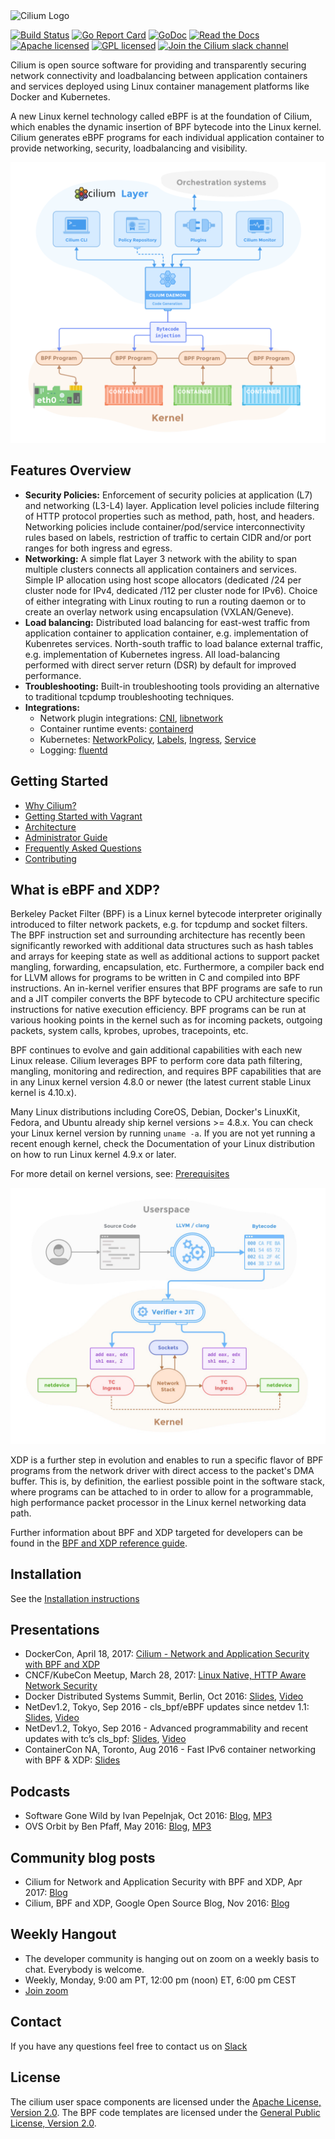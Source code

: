 <img src="https://cdn.rawgit.com/cilium/cilium/master/Documentation/images/logo.svg" alt="Cilium Logo" width="350" />

[![Build Status](https://jenkins.cilium.io/job/cilium/job/cilium/job/master/badge/icon)](https://jenkins.cilium.io/job/cilium/job/cilium/job/master/)
[![Go Report Card](https://goreportcard.com/badge/github.com/cilium/cilium)](https://goreportcard.com/report/github.com/cilium/cilium)
[![GoDoc](https://godoc.org/github.com/cilium/cilium?status.svg)](https://godoc.org/github.com/cilium/cilium)
[![Read the Docs](https://readthedocs.org/projects/docs/badge/?version=latest)](http://cilium.readthedocs.io/en/latest/)
[![Apache licensed](https://img.shields.io/badge/license-Apache-blue.svg)](https://github.com/cilium/cilium/blob/master/LICENSE)
[![GPL licensed](https://img.shields.io/badge/license-GPL-blue.svg)](https://github.com/cilium/cilium/blob/master/bpf/COPYING)
[![Join the Cilium slack channel](https://cilium.herokuapp.com/badge.svg)](https://cilium.herokuapp.com/)

Cilium is open source software for providing and transparently securing network
connectivity and loadbalancing between application containers and services
deployed using Linux container management platforms like Docker and Kubernetes.

A new Linux kernel technology called eBPF is at the foundation of Cilium, which
enables the dynamic insertion of BPF bytecode into the Linux kernel. Cilium
generates eBPF programs for each individual application container to provide
networking, security, loadbalancing and visibility.

<p align="center">
   <img src="Documentation/images/cilium-arch.png" />
</p>

## Features Overview

 * **Security Policies:** Enforcement of security policies at application (L7)
   and networking (L3-L4) layer. Application level policies include filtering
   of HTTP protocol properties such as method, path, host, and headers.
   Networking policies include container/pod/service interconnectivity rules
   based on labels, restriction of traffic to certain CIDR and/or port ranges
   for both ingress and egress.
 * **Networking:** A simple flat Layer 3 network with the ability to span
   multiple clusters connects all application containers and services. Simple
   IP allocation using host scope allocators (dedicated /24 per cluster node
   for IPv4, dedicated /112 per cluster node for IPv6). Choice of either
   integrating with Linux routing to run a routing daemon or to create an
   overlay network using encapsulation (VXLAN/Geneve).
 * **Load balancing:** Distributed load balancing for east-west traffic from
   application container to application container, e.g. implementation of
   Kubenretes services. North-south traffic to load balance external traffic,
   e.g. implementation of Kubernetes ingress. All load-balancing performed
   with direct server return (DSR) by default for improved performance.
 * **Troubleshooting:** Built-in troubleshooting tools providing an alternative
   to traditional tcpdump troubleshooting techniques.
 * **Integrations:**
    * Network plugin integrations: [CNI][cni], [libnetwork][libnetwork]
    * Container runtime events: [containerd][containerd]
    * Kubernetes: [NetworkPolicy][k8s_netpolicy], [Labels][k8s_labels], [Ingress][k8s_ingress], [Service][k8s_service]
    * Logging: [fluentd][fluentd]

## Getting Started

 * [Why Cilium?](http://docs.cilium.io/en/latest/intro/#why-cilium)
 * [Getting Started with Vagrant](http://docs.cilium.io/en/latest/gettingstarted/)
 * [Architecture](http://docs.cilium.io/en/latest/architecture/)
 * [Administrator Guide](http://docs.cilium.io/en/latest/admin/)
 * [Frequently Asked Questions](https://github.com/cilium/cilium/issues?utf8=%E2%9C%93&q=is%3Aissue%20label%3Aquestion%20)
 * [Contributing](http://docs.cilium.io/en/latest/contributing)

## What is eBPF and XDP?

Berkeley Packet Filter (BPF) is a Linux kernel bytecode interpreter originally
introduced to filter network packets, e.g. for tcpdump and socket filters. The
BPF instruction set and surrounding architecture has recently been
significantly reworked with additional data structures such as hash tables and
arrays for keeping state as well as additional actions to support packet
mangling, forwarding, encapsulation, etc. Furthermore, a compiler back end for
LLVM allows for programs to be written in C and compiled into BPF instructions.
An in-kernel verifier ensures that BPF programs are safe to run and a JIT
compiler converts the BPF bytecode to CPU architecture specific instructions
for native execution efficiency. BPF programs can be run at various hooking
points in the kernel such as for incoming packets, outgoing packets, system
calls, kprobes, uprobes, tracepoints, etc.

BPF continues to evolve and gain additional capabilities with each new Linux
release. Cilium leverages BPF to perform core data path filtering, mangling,
monitoring and redirection, and requires BPF capabilities that are in any Linux
kernel version 4.8.0 or newer (the latest current stable Linux kernel is
4.10.x).

Many Linux distributions including CoreOS, Debian, Docker's LinuxKit, Fedora,
and Ubuntu already ship kernel versions >= 4.8.x. You can check your Linux
kernel version by running ``uname -a``. If you are not yet running a recent
enough kernel, check the Documentation of your Linux distribution on how to run
Linux kernel 4.9.x or later.

For more detail on kernel versions, see: [Prerequisites][prerequisites]

<p align="center">
   <img src="Documentation/images/bpf-overview.png" width="508" />
</p>

XDP is a further step in evolution and enables to run a specific flavor of BPF
programs from the network driver with direct access to the packet's DMA buffer.
This is, by definition, the earliest possible point in the software stack,
where programs can be attached to in order to allow for a programmable, high
performance packet processor in the Linux kernel networking data path.

Further information about BPF and XDP targeted for developers can be found in
the [BPF and XDP reference guide](http://docs.cilium.io/en/latest/bpf).

## Installation

See the [Installation instructions][installation]

## Presentations

 * DockerCon, April 18, 2017: [Cilium - Network and Application Security with BPF and XDP](https://www.slideshare.net/ThomasGraf5/dockercon-2017-cilium-network-and-application-security-with-bpf-and-xdp)
 * CNCF/KubeCon Meetup, March 28, 2017: [Linux Native, HTTP Aware Network Security](https://www.slideshare.net/ThomasGraf5/linux-native-http-aware-network-security)
 * Docker Distributed Systems Summit, Berlin, Oct 2016: [Slides](http://www.slideshare.net/Docker/cilium-bpf-xdp-for-containers-66969823), [Video](https://www.youtube.com/watch?v=TnJF7ht3ZYc&list=PLkA60AVN3hh8oPas3cq2VA9xB7WazcIgs&index=7)
 * NetDev1.2, Tokyo, Sep 2016 - cls_bpf/eBPF updates since netdev 1.1: [Slides](http://borkmann.ch/talks/2016_tcws.pdf), [Video](https://youtu.be/gwzaKXWIelc?t=12m55s)
 * NetDev1.2, Tokyo, Sep 2016 - Advanced programmability and recent updates with tc’s cls_bpf: [Slides](http://borkmann.ch/talks/2016_netdev2.pdf), [Video](https://www.youtube.com/watch?v=GwT9hRiqdUo)
 * ContainerCon NA, Toronto, Aug 2016 - Fast IPv6 container networking with BPF & XDP: [Slides](http://www.slideshare.net/ThomasGraf5/cilium-fast-ipv6-container-networking-with-bpf-and-xdp)

## Podcasts

 * Software Gone Wild by Ivan Pepelnjak, Oct 2016: [Blog](http://blog.ipspace.net/2016/10/fast-linux-packet-forwarding-with.html), [MP3](http://media.blubrry.com/ipspace/stream.ipspace.net/nuggets/podcast/Show_64-Cilium_with_Thomas_Graf.mp3)
 * OVS Orbit by Ben Pfaff, May 2016: [Blog](https://ovsorbit.benpfaff.org/#e4), [MP3](https://ovsorbit.benpfaff.org/episode-4.mp3)

## Community blog posts

 * Cilium for Network and Application Security with BPF and XDP, Apr 2017:
   [Blog](http://blog.scottlowe.org//2017/04/18/black-belt-cilium/)
 * Cilium, BPF and XDP, Google Open Source Blog, Nov 2016:
   [Blog](https://opensource.googleblog.com/2016/11/cilium-networking-and-security.html)

## Weekly Hangout
 * The developer community is hanging out on zoom on a weekly basis to chat. Everybody is welcome.
 * Weekly, Monday, 9:00 am PT, 12:00 pm (noon) ET, 6:00 pm CEST
 * [Join zoom](https://zoom.us/j/344163933)

## Contact

If you have any questions feel free to contact us on [Slack](https://cilium.herokuapp.com/)

## License

The cilium user space components are licensed under the
[Apache License, Version 2.0](LICENSE). The BPF code templates are licensed
under the [General Public License, Version 2.0](bpf/COPYING).

[prerequisites]: http://docs.cilium.io/en/latest/admin/#admin-kernel-version
[installation]: http://docs.cilium.io/en/latest/admin/#installing-cilium
[cni]: https://github.com/containernetworking/cni
[libnetwork]: https://github.com/docker/libnetwork
[containerd]: https://github.com/containerd/containerd
[k8s_service]: https://kubernetes.io/docs/concepts/services-networking/service/
[k8s_ingress]: https://kubernetes.io/docs/concepts/services-networking/ingress/
[k8s_netpolicy]: https://kubernetes.io/docs/concepts/services-networking/networkpolicies/
[k8s_labels]: https://kubernetes.io/docs/concepts/overview/working-with-objects/labels/
[fluentd]: http://www.fluentd.org/
